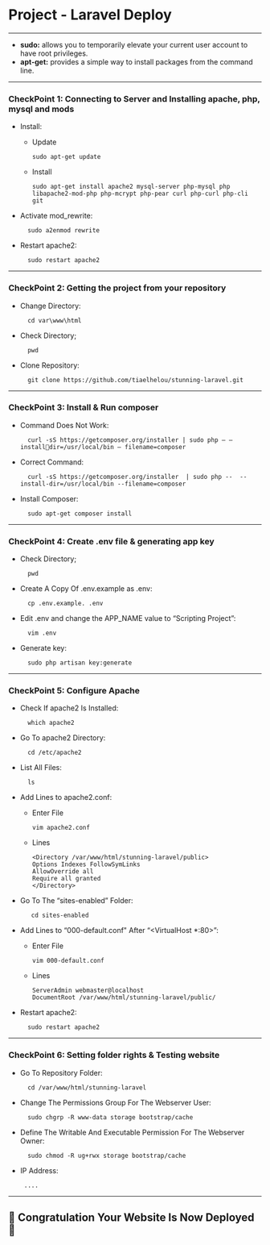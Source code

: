 # Project - Laravel Deploy
-----------------------------

- **sudo:** allows you to temporarily elevate your current user account to have root privileges.
- **apt-get:** provides a simple way to install packages from the command line.


--------------------------------------------------------------------------------------------------------------------------------

### CheckPoint 1: Connecting to Server and Installing apache, php, mysql and mods
- Install:

  - Update
  
        sudo apt-get update 
        
  - Install
  
        sudo apt-get install apache2 mysql-server php-mysql php libapache2-mod-php php-mcrypt php-pear curl php-curl php-cli git

- Activate mod_rewrite:

        sudo a2enmod rewrite

- Restart apache2:

        sudo restart apache2
        
-----------------------------------------------------------------------------------------------------------------------------------

### CheckPoint 2: Getting the project from your repository
- Change Directory:

        cd var\www\html 
        
- Check Directory;

        pwd
     
- Clone Repository:

        git clone https://github.com/tiaelhelou/stunning-laravel.git
        
----------------------------------------------------------------------------------------------------------------------------------    

### CheckPoint 3: Install & Run composer

- Command Does Not Work: 

        curl -sS https://getcomposer.org/installer | sudo php — — installdir=/usr/local/bin — filename=composer
        
- Correct Command: 

        curl -sS https://getcomposer.org/installer  | sudo php --  --install-dir=/usr/local/bin --filename=composer

- Install Composer:

        sudo apt-get composer install
        
---------------------------------------------------------------------------------------------------------------------------------

### CheckPoint 4: Create .env file & generating app key

- Check Directory;

        pwd
        
- Create A Copy Of  .env.example as .env:

        cp .env.example. .env
        
- Edit .env and change the APP_NAME value to “Scripting Project”:

        vim .env
        
- Generate key:

        sudo php artisan key:generate
        
-------------------------------------------------------------------------------------------------------------------------------

### CheckPoint 5: Configure Apache

- Check If apache2 Is Installed:

        which apache2
        
- Go To apache2 Directory:

        cd /etc/apache2
        
- List All Files:

        ls
        
- Add Lines to apache2.conf:
    
  - Enter File

        vim apache2.conf
       
  - Lines
 
        <Directory /var/www/html/stunning-laravel/public>
        Options Indexes FollowSymLinks
        AllowOverride all
        Require all granted
        </Directory>
        
- Go To The “sites-enabled” Folder:

         cd sites-enabled
         
- Add Lines to “000-default.conf" After “<VirtualHost *:80>”:

  - Enter File

        vim 000-default.conf
       
  - Lines
 
        ServerAdmin webmaster@localhost
        DocumentRoot /var/www/html/stunning-laravel/public/
        
- Restart apache2:

        sudo restart apache2
       
--------------------------------------------------------------------------------------------------------------------------

### CheckPoint 6: Setting folder rights & Testing website

- Go To Repository Folder:

        cd /var/www/html/stunning-laravel
        
- Change The Permissions Group For The Webserver User:

        sudo chgrp -R www-data storage bootstrap/cache
        
- Define The Writable And Executable Permission For The Webserver Owner:

        sudo chmod -R ug+rwx storage bootstrap/cache
        
-  IP Address:

        ....
-------------------------------------------------------------------------------------------------------------------------

## :tada: Congratulation Your Website Is Now Deployed :tada:
